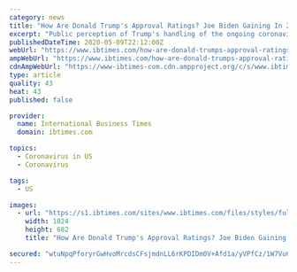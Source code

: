 ```yaml
---
category: news
title: "How Are Donald Trump's Approval Ratings? Joe Biden Gaining In 2020 Race As Support Wanes For Republicans"
excerpt: "Public perception of Trump's handling of the ongoing coronavirus crisis could be negatively impacting his approval ratings."
publishedDateTime: 2020-05-09T22:12:00Z
webUrl: "https://www.ibtimes.com/how-are-donald-trumps-approval-ratings-joe-biden-gaining-2020-race-support-wanes-2973415"
ampWebUrl: "https://www.ibtimes.com/how-are-donald-trumps-approval-ratings-joe-biden-gaining-2020-race-support-wanes-2973415?amp=1"
cdnAmpWebUrl: "https://www-ibtimes-com.cdn.ampproject.org/c/s/www.ibtimes.com/how-are-donald-trumps-approval-ratings-joe-biden-gaining-2020-race-support-wanes-2973415?amp=1"
type: article
quality: 43
heat: 43
published: false

provider:
  name: International Business Times
  domain: ibtimes.com

topics:
  - Coronavirus in US
  - Coronavirus

tags:
  - US

images:
  - url: "https://s1.ibtimes.com/sites/www.ibtimes.com/files/styles/full/public/2019/10/09/democratic-presidential-hopeful-joe-biden-l-says-donald.jpg"
    width: 1024
    height: 682
    title: "How Are Donald Trump's Approval Ratings? Joe Biden Gaining In 2020 Race As Support Wanes For Republicans"

secured: "wtuNpqPforyrGwHvoMrcdsCFsjmdnLL6rKPDIDm0V+Afd1a/yVPfCz/1W7Vu6ofwaDch3lx8xJZtJr42fCCaAmVfiCa5NowCNTVqRBn6k4/Y23cEhJPvEbH/q3F0kaFCF0Kwc5i4PUDsoCJJINuup1bRGfE2EwIyzfzWMo/t9ACvHDfPoTBox36bWLmLh2yJdHFQ5b1RXNht9sO1hkBX9BZABGgezm4o7A1HstykMDxPK66gJZFuqr5BMyM/Hzm+iFKePcFeqE6u2mw/92I/bYyIMOdoAwnX1nYyi2BFXw0DsHn+rs7js5pdcbbOPMldwsk912779iZPcUROVUjl1OKB5gKhL52cCf1z17RfctRRlNwcIC0YklSIOB7DdV6EAYD6aK6U3Yl05iabhp/TbQJOEVCnMA8glAfcU8uxQa2Jk1L343n6WqzJJsNDyTzDcJ5q5BvId+Crc7GsVvn2vDUCBp4sS1PwkJinenaJ7jo=;gk1ec4jvPda2erZhKBidjw=="
---
```


